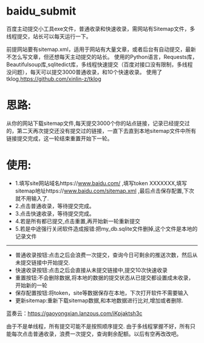 # baidu_submit
百度主动提交小工具exe文件，普通收录和快速收录，需网站有Sitemap文件，多线程提交，站长可以每天运行一下。

前提网站要有sitemap.xml，适用于网站有大量文章，或者后台有自动提交，最新不怎么写文章，但还想每天主动提交的站长。
使用的Python语言，Requests库，Beautifulsoup库,sqlitedict库，多线程快速提交（百度对接口没有限制，多线程没问题），每天可以提交3000普通收录，和10个快速收录。
使用了tklog,https://github.com/xinlin-z/tklog

# 思路:
从你的网站下载sitemap文件,每天提交3000个你的站点链接，记录已经提交过的，第二天再次提交还没有提交过的链接，一直下去直到本地sitemap文件中所有链接提交完成，这一轮结束重置开始下一轮。

# 使用:
* 1.填写site网站域名https://www.baidu.com/ ,填写token XXXXXXX,填写sitemap地址https://www.baidu.com/sitemap.xml ,最后点击保存配置,下次就不用输入了.
* 2.点击普通收录，等待提交完成。
* 3.点击快速收录，等待提交完成。
* 4.若是所有都已提交,点击重置,再开始新一轮重新提交
* 5.若是中途强行关闭软件造成报错:把my_db.sqlite文件删掉,这个文件是本地的记录文件  
***
* 普通收录按钮:点击之后会浪费一次提交，查询今日可剩余的推送次数，然后从未提交链接中开始提交.
* 快速收录按钮:点击之后会直接从未提交链接中,提交10次快速收录
* 重置按钮:不会删除数据,将本地的数据的提交状态从已提交都设置成未收录，开始新的一轮
* 保存配置按钮:将token，site等数据保存在本地，下次打开软件不需要输入
* 更新sitemap:重新下载sitemap数据,和本地数据进行比对,增加或者删除.


蓝奏云：https://gaoyongxian.lanzous.com/iKpjaktsh3c  

由于不是单线程，所有提交可能不是按照顺序提交.
由于多线程掌握不好，所有只能每次点击普通收录，浪费一次提交，查询剩余配额。以后有空再改改吧。

